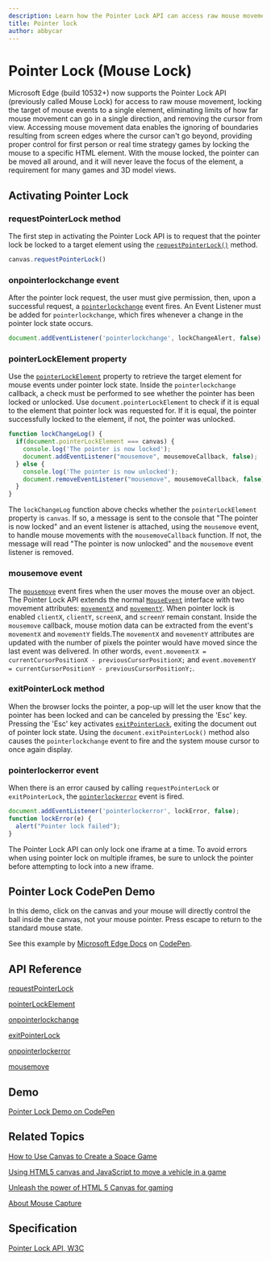 ```yaml
---
description: Learn how the Pointer Lock API can access raw mouse movement, locking the target of mouse events to a single element.
title: Pointer lock
author: abbycar
---
```


# Pointer Lock (Mouse Lock)

Microsoft Edge (build 10532+) now supports the Pointer Lock API (previously called Mouse Lock) for access to raw mouse movement, locking the target of mouse events to a single element, eliminating limits of how far mouse movement can go in a single direction, and removing the cursor from view. Accessing mouse movement data enables the ignoring of boundaries resulting from screen edges where the cursor can't go beyond, providing proper control for first person or real time strategy games by locking the mouse to a specific HTML element. With the mouse locked, the pointer can be moved all around, and it will never leave the focus of the element, a requirement for many games and 3D model views.

##  Activating Pointer Lock

### requestPointerLock method

The first step in activating the Pointer Lock API is to request that the pointer lock be locked to a target element using the [`requestPointerLock()`](https://msdn.microsoft.com/library/mt560346.aspx) method.

```js
canvas.requestPointerLock()
```

### onpointerlockchange event

After the pointer lock request, the user must give permission, then, upon a successful request, a [`pointerlockchange`](https://msdn.microsoft.com/library/mt560349.aspx) event fires. An Event Listener must be added for `pointerlockchange`, which fires whenever a change in the pointer lock state occurs.

```js
document.addEventListener('pointerlockchange', lockChangeAlert, false);
```

### pointerLockElement property

Use the [`pointerLockElement`](https://msdn.microsoft.com/library/mt560345.aspx) property to retrieve the target element for mouse events under pointer lock state. Inside the `pointerlockchange` callback, a check must be performed to see whether the pointer has been locked or unlocked. Use `document.pointerLockElement` to check if it is equal to the element that pointer lock was requested for. If it is equal, the pointer successfully locked to the element, if not, the pointer was unlocked.

```js
function lockChangeLog() {
  if(document.pointerLockElement === canvas) {
    console.log('The pointer is now locked');
    document.addEventListener("mousemove", mousemoveCallback, false);
  } else {
    console.log('The pointer is now unlocked');
    document.removeEventListener("mousemove", mousemoveCallback, false);
  }
}
```

The `lockChangeLog` function above checks whether the `pointerLockElement` property is `canvas`. If so, a message is sent to the console that "The pointer is now locked" and an event listener is attached, using the `mousemove` event, to handle mouse movements with the `mousemoveCallback` function. If not, the message will read "The pointer is now unlocked" and the `mousemove` event listener is removed.

### mousemove event

The [`mousemove`](https://msdn.microsoft.com/library/ms536947.aspx) event fires when the user moves the mouse over an object. The Pointer Lock API extends the normal [`MouseEvent`](https://msdn.microsoft.com/library/ff974344.aspx) interface with two movement attributes: [`movementX`](https://msdn.microsoft.com/library/mt560347.aspx) and [`movementY`](https://msdn.microsoft.com/library/mt560348.aspx). When pointer lock is enabled `clientX`, `clientY`, `screenX`, and `screenY` remain constant. Inside the `mousemove` callback, mouse motion data can be extracted from the event's `movementX` and `movementY` fields.The `movementX` and `movementY` attributes are updated with the number of pixels the pointer would have moved since the last event was delivered. In other words, `event.movementX = currentCursorPositionX - previousCursorPositionX;` and `event.movementY = currentCursorPositionY - previousCursorPositionY;`.


### exitPointerLock method

When the browser locks the pointer, a pop-up will let the user know that the pointer has been locked and can be canceled by pressing the 'Esc' key. Pressing the 'Esc' key activates [`exitPointerLock`](https://msdn.microsoft.com/library/mt560344.aspx), exiting the document out of pointer lock state. Using the `document.exitPointerLock()` method also causes the `pointerlockchange` event to fire and the system mouse cursor to once again display.

### pointerlockerror event

When there is an error caused by calling `requestPointerLock` or `exitPointerLock`, the [`pointerlockerror`](https://msdn.microsoft.com/library/mt560350.aspx) event is fired.

```js
document.addEventListener('pointerlockerror', lockError, false);
function lockError(e) {
  alert("Pointer lock failed"); 
}
```

The Pointer Lock API can only lock one iframe at a time. To avoid errors when using pointer lock on multiple iframes, be sure to unlock the pointer before attempting to lock into a new iframe.

## Pointer Lock CodePen Demo
In this demo, click on the canvas and your mouse will directly control the ball inside the canvas, not your mouse pointer. Press escape to return to the standard mouse state.

<div class="codepen-wrap"><p data-height="300" data-theme-id="23761" data-slug-hash="zqYBbb" data-default-tab="result" data-user="MicrosoftEdgeDocumentation" data-embed-version="2" data-editable="true" class="codepen">See this example by <a href="https://codepen.io/MicrosoftEdgeDocumentation">Microsoft Edge Docs</a> on <a href="https://codepen.io/MicrosoftEdgeDocumentation/pen/zqYBbb">CodePen</a>.</p></div><script async src="//assets.codepen.io/assets/embed/ei.js"></script>



## API Reference

[requestPointerLock](https://msdn.microsoft.com/library/mt560346.aspx)

[pointerLockElement](https://msdn.microsoft.com/library/mt560345(v=vs.85).aspx) 

[onpointerlockchange](https://msdn.microsoft.com/library/mt560349(v=vs.85).aspx)

[exitPointerLock](https://msdn.microsoft.com/library/mt560344.aspx)

[onpointerlockerror](https://msdn.microsoft.com/library/mt560350(v=vs.85).aspx)

[mousemove](https://msdn.microsoft.com/library/ms536947.aspx)

## Demo

[Pointer Lock Demo on CodePen](https://codepen.io/MicrosoftEdgeDocumentation/pen/zqYBbb)

## Related Topics

[How to Use Canvas to Create a Space Game](https://msdn.microsoft.com/library/gg589490.aspx)

[Using HTML5 canvas and JavaScript to move a vehicle in a game](https://msdn.microsoft.com/library/gg589516.aspx)

[Unleash the power of HTML 5 Canvas for gaming](https://blogs.msdn.microsoft.com/eternalcoding/2012/03/22/unleash-the-power-of-html-5-canvas-for-gaming/)

[About Mouse Capture](https://msdn.microsoft.com/library/ms537630.aspx)

## Specification

[Pointer Lock API, W3C](https://w3c.github.io/pointerlock/)

